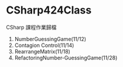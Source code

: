 # CSharp424Class
CSharp 課程作業歸檔
1. NumberGuessingGame(11/12)
2. Contagion Control(11/14)
3. RearrangeMatrix(11/18)
4. RefactoringNumber-GuessingGame(11/28)